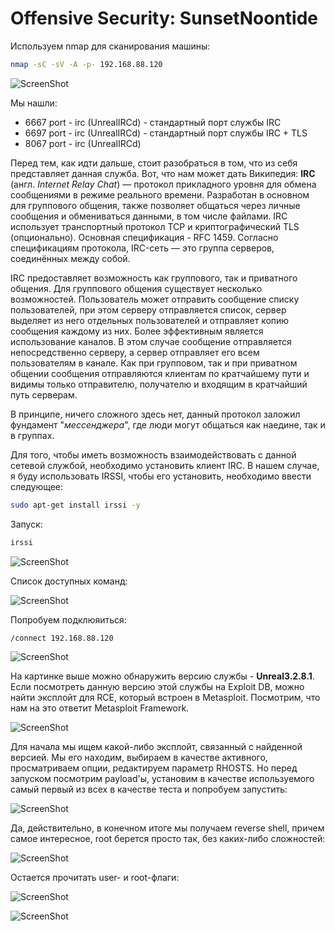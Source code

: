 # Offensive Security: SunsetNoontide

Используем nmap для сканирования машины:
```sh
nmap -sC -sV -A -p- 192.168.88.120
```
![ScreenShot](screenshots/1.png)

Мы нашли:
- 6667 port - irc (UnrealIRCd) - стандартный порт службы IRC
- 6697 port - irc (UnrealIRCd) - стандартный порт службы IRC + TLS
- 8067 port - irc (UnrealIRCd)

Перед тем, как идти дальше, стоит разобраться в том, что из себя представляет данная служба. Вот, что нам может дать Википедия:
**IRC** (англ. *Internet Relay Chat*) — протокол прикладного уровня для обмена сообщениями в режиме реального времени. Разработан в основном для группового общения, также позволяет общаться через личные сообщения и обмениваться данными, в том числе файлами. IRC использует транспортный протокол TCP и криптографический TLS (опционально). Основная спецификация - RFC 1459. Согласно спецификациям протокола, IRC-сеть — это группа серверов, соединённых между собой.

IRC предоставляет возможность как группового, так и приватного общения. Для группового общения существует несколько возможностей. Пользователь может отправить сообщение списку пользователей, при этом серверу отправляется список, сервер выделяет из него отдельных пользователей и отправляет копию сообщения каждому из них. Более эффективным является использование каналов. В этом случае сообщение отправляется непосредственно серверу, а сервер отправляет его всем пользователям в канале. Как при групповом, так и при приватном общении сообщения отправляются клиентам по кратчайшему пути и видимы только отправителю, получателю и входящим в кратчайший путь серверам. 

В принципе, ничего сложного здесь нет, данный протокол заложил фундамент "*мессенджера*", где люди могут общаться как наедине, так и в группах.

Для того, чтобы иметь возможность взаимодействовать с данной сетевой службой, необходимо установить клиент IRC. В нашем случае, я буду использовать IRSSI, чтобы его установить, необходимо ввести следующее:
```sh
sudo apt-get install irssi -y
```

Запуск:
```sh
irssi
```

![ScreenShot](screenshots/2.png)

Список доступных команд:

![ScreenShot](screenshots/3.png)

Попробуем подклюяиться:
```sh
/connect 192.168.88.120
```

![ScreenShot](screenshots/4.png)

На картинке выше можно обнаружить версию службы - **Unreal3.2.8.1**. Если посмотреть данную версию этой службы на Exploit DB, можно найти эксплойт для RCE, который встроен в Metasploit. Посмотрим, что нам на это ответит Metasploit Framework.

![ScreenShot](screenshots/5.png)

Для начала мы ищем какой-либо эксплойт, связанный с найденной версией. Мы его находим, выбираем в качестве активного, просматриваем опции, редактируем параметр RHOSTS. Но перед запуском посмотрим payload'ы, установим в качестве используемого самый первый из всех в качестве теста и попробуем запустить:

![ScreenShot](screenshots/6.png)

Да, действительно, в конечном итоге мы получаем reverse shell, причем самое интересное, root берется просто так, без каких-либо сложностей:

![ScreenShot](screenshots/7.png)

Остается прочитать user- и root-флаги:

![ScreenShot](screenshots/8.png)

![ScreenShot](screenshots/9.png)
